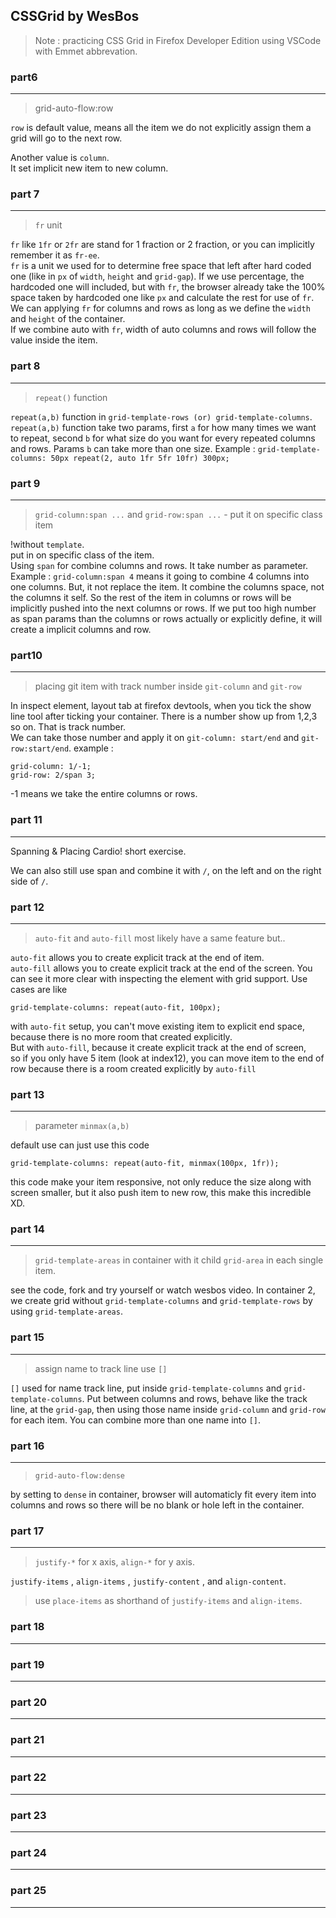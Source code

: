 CSSGrid by WesBos
--
> Note : practicing CSS Grid in Firefox Developer Edition using VSCode with Emmet abbrevation.

### part6 
---
> grid-auto-flow:row

`row` is default value, means all the item we do not explicitly assign them a grid will go to the next row.

Another value is `column`.<br /> It set implicit new item to new column.

### part 7
---
> `fr` unit

`fr` like `1fr` or `2fr` are stand for 1 fraction or 2 fraction, or you can implicitly remember it as `fr-ee`. <br /> 
`fr` is a unit we used for to determine free space that left after hard coded one (like in `px` of `width`, `height` and `grid-gap`). If we use percentage, the hardcoded one will included, but with `fr`, the browser already take the 100% space taken by hardcoded one like `px` and calculate the rest for use of `fr`. <br /> 
We can applying `fr` for columns and rows as long as we define the `width` and `height` of the container. <br /> 
If we combine auto with `fr`, width of auto columns and rows will follow the value inside the item.

### part 8
---
> `repeat()` function

`repeat(a,b)` function in `grid-template-rows (or) grid-template-columns`. <br/>
`repeat(a,b)` function take two params, first `a` for how many times we want to repeat, second `b` for what size do you want for every repeated columns and rows. Params `b` can take more than one size. Example : `grid-template-columns: 50px repeat(2, auto 1fr 5fr 10fr) 300px;`

### part 9
---
> `grid-column:span ...` and `grid-row:span ...`  - put it on specific class item

!without `template`. <br/>
put in on specific class of the item. <br/>
Using `span` for combine columns and rows. It take number as parameter. Example : `grid-column:span 4` means it going to combine 4 columns into one columns. But, it not replace the item. It combine the columns space, not the columns it self. So the rest of the item in columns or rows will be implicitly pushed into the next columns or rows. If we put too high number as span params than the columns or rows actually or explicitly define, it will create a implicit columns and row.

### part10
---

> placing git item with track number inside `git-column` and `git-row`

In inspect element, layout tab at firefox devtools, when you tick the show line tool after ticking your container. There is a number show up from 1,2,3 so on. That is track number. <br/>
We can take those number and apply it on `git-column: start/end` and `git-row:start/end`.
example :

```
grid-column: 1/-1;
grid-row: 2/span 3;
```

-1 means we take the entire columns or rows.

### part 11
---
Spanning & Placing Cardio! short exercise.

We can also still use span and combine it with `/`, on the left and on the right side of `/`.

### part 12
---

> `auto-fit` and `auto-fill` most likely have a same feature but..

`auto-fit` allows you to create explicit track at the end of item. <br/>
`auto-fill` allows you to create explicit track at the end of the screen. You can see it more clear with inspecting the element with grid support. Use cases are like 
```
grid-template-columns: repeat(auto-fit, 100px);
```
with `auto-fit` setup, you can't move existing item to explicit end space, because there is no more room that created explicitly. <br/> But with `auto-fill`, because it create explicit track at the end of screen, <br/> so if you only have 5 item (look at index12), you can move item to the end of row because there is a room created explicitly by `auto-fill`

### part 13
---
> parameter `minmax(a,b)`

default use can just use this code
```
grid-template-columns: repeat(auto-fit, minmax(100px, 1fr));
```
this code make your item responsive, not only reduce the size along with screen smaller, but it also push item to new row, this make this incredible XD.

### part 14
---
> `grid-template-areas` in container with it child `grid-area` in each single item.

see the code, fork and try yourself or watch wesbos video. In container 2, we create grid without `grid-template-columns` and `grid-template-rows` by using `grid-template-areas`.

### part 15
---
> assign name to track line use `[]`

`[]` used for name track line, put inside `grid-template-columns` and `grid-template-columns`.
Put between columns and rows, behave like the track line, at the `grid-gap`, then using those name inside `grid-column` and `grid-row` for each item. You can combine more than one name into `[]`. 

### part 16
---
> `grid-auto-flow:dense`

by setting to `dense` in container, browser will automaticly fit every item into columns and rows so there will be no blank or hole left in the container.

### part 17
---
> `justify-*` for x axis, `align-*` for y axis.

`justify-items` , `align-items` , `justify-content` , and `align-content`.
>use `place-items` as shorthand of `justify-items` and `align-items`.

### part 18
---

### part 19
---

### part 20
---

### part 21
---

### part 22
---

### part 23
---

### part 24
---

### part 25
---